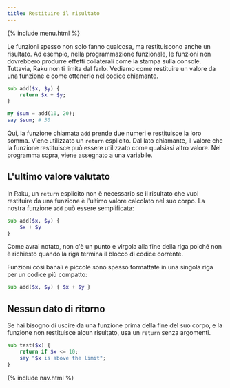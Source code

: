 ```yaml
---
title: Restituire il risultato
---
```


{% include menu.html %}

Le funzioni spesso non solo fanno qualcosa, ma restituiscono anche un risultato. Ad esempio, nella programmazione funzionale, le funzioni non dovrebbero produrre effetti collaterali come la stampa sulla console. Tuttavia, Raku non ti limita dal farlo. Vediamo come restituire un valore da una funzione e come ottenerlo nel codice chiamante.

```raku
sub add($x, $y) {
    return $x + $y;
}

my $sum = add(10, 20);
say $sum; # 30
```

Qui, la funzione chiamata `add` prende due numeri e restituisce la loro somma. Viene utilizzato un `return` esplicito. Dal lato chiamante, il valore che la funzione restituisce può essere utilizzato come qualsiasi altro valore. Nel programma sopra, viene assegnato a una variabile.

## L'ultimo valore valutato

In Raku, un `return` esplicito non è necessario se il risultato che vuoi restituire da una funzione è l'ultimo valore calcolato nel suo corpo. La nostra funzione `add` può essere semplificata:

```raku
sub add($x, $y) {
    $x + $y
}
```

Come avrai notato, non c'è un punto e virgola alla fine della riga poiché non è richiesto quando la riga termina il blocco di codice corrente.

Funzioni così banali e piccole sono spesso formattate in una singola riga per un codice più compatto:

```raku
sub add($x, $y) { $x + $y }
```

## Nessun dato di ritorno

Se hai bisogno di uscire da una funzione prima della fine del suo corpo, e la funzione non restituisce alcun risultato, usa un `return` senza argomenti.

```raku
sub test($x) {
    return if $x <= 10;
    say "$x is above the limit";
}
```

{% include nav.html %}